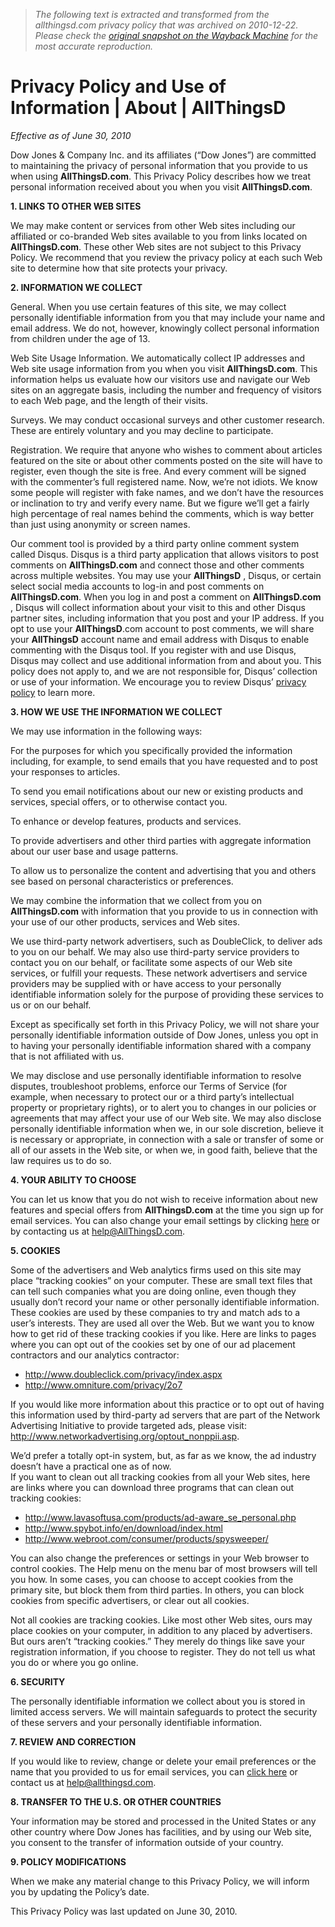 > *The following text is extracted and transformed from the allthingsd.com privacy policy that was archived on 2010-12-22. Please check the [original snapshot on the Wayback Machine](https://web.archive.org/web/20101222164454id_/http%3A//allthingsd.com/privacy) for the most accurate reproduction.*

# Privacy Policy and Use of Information | About | AllThingsD

_Effective as of June 30, 2010_

Dow Jones & Company Inc. and its affiliates (“Dow Jones”) are committed to maintaining the privacy of personal information that you provide to us when using **AllThingsD.com**. This Privacy Policy describes how we treat personal information received about you when you visit **AllThingsD.com**.

**1\. LINKS TO OTHER WEB SITES**

We may make content or services from other Web sites including our affiliated or co-branded Web sites available to you from links located on **AllThingsD.com**. These other Web sites are not subject to this Privacy Policy. We recommend that you review the privacy policy at each such Web site to determine how that site protects your privacy.

**2\. INFORMATION WE COLLECT**

General. When you use certain features of this site, we may collect personally identifiable information from you that may include your name and email address. We do not, however, knowingly collect personal information from children under the age of 13.

Web Site Usage Information. We automatically collect IP addresses and Web site usage information from you when you visit **AllThingsD.com**. This information helps us evaluate how our visitors use and navigate our Web sites on an aggregate basis, including the number and frequency of visitors to each Web page, and the length of their visits.

Surveys. We may conduct occasional surveys and other customer research. These are entirely voluntary and you may decline to participate.

Registration. We require that anyone who wishes to comment about articles featured on the site or about other comments posted on the site will have to register, even though the site is free. And every comment will be signed with the commenter’s full registered name. Now, we’re not idiots. We know some people will register with fake names, and we don’t have the resources or inclination to try and verify every name. But we figure we’ll get a fairly high percentage of real names behind the comments, which is way better than just using anonymity or screen names.

Our comment tool is provided by a third party online comment system called Disqus. Disqus is a third party application that allows visitors to post comments on **AllThingsD.com** and connect those and other comments across multiple websites. You may use your **AllThingsD** , Disqus, or certain select social media accounts to log-in and post comments on **AllThingsD.com**. When you log in and post a comment on **AllThingsD.com** , Disqus will collect information about your visit to this and other Disqus partner sites, including information that you post and your IP address. If you opt to use your **AllThingsD**.com account to post comments, we will share your **AllThingsD** account name and email address with Disqus to enable commenting with the Disqus tool. If you register with and use Disqus, Disqus may collect and use additional information from and about you. This policy does not apply to, and we are not responsible for, Disqus’ collection or use of your information. We encourage you to review Disqus’ [privacy policy](http://disqus.com/privacy-policy/) to learn more.

**3\. HOW WE USE THE INFORMATION WE COLLECT**

We may use information in the following ways:

For the purposes for which you specifically provided the information including, for example, to send emails that you have requested and to post your responses to articles.

To send you email notifications about our new or existing products and services, special offers, or to otherwise contact you.

To enhance or develop features, products and services.

To provide advertisers and other third parties with aggregate information about our user base and usage patterns.

To allow us to personalize the content and advertising that you and others see based on personal characteristics or preferences. 

We may combine the information that we collect from you on **AllThingsD.com** with information that you provide to us in connection with your use of our other products, services and Web sites.

We use third-party network advertisers, such as DoubleClick, to deliver ads to you on our behalf. We may also use third-party service providers to contact you on our behalf, or facilitate some aspects of our Web site services, or fulfill your requests. These network advertisers and service providers may be supplied with or have access to your personally identifiable information solely for the purpose of providing these services to us or on our behalf.

Except as specifically set forth in this Privacy Policy, we will not share your personally identifiable information outside of Dow Jones, unless you opt in to having your personally identifiable information shared with a company that is not affiliated with us.

We may disclose and use personally identifiable information to resolve disputes, troubleshoot problems, enforce our Terms of Service (for example, when necessary to protect our or a third party’s intellectual property or proprietary rights), or to alert you to changes in our policies or agreements that may affect your use of our Web site. We may also disclose personally identifiable information when we, in our sole discretion, believe it is necessary or appropriate, in connection with a sale or transfer of some or all of our assets in the Web site, or when we, in good faith, believe that the law requires us to do so.

**4\. YOUR ABILITY TO CHOOSE**

You can let us know that you do not wish to receive information about new features and special offers from **AllThingsD.com** at the time you sign up for email services. You can also change your email settings by clicking [here](http://allthingsd.com/contact/) or by contacting us at [help@AllThingsD.com](mailto:help@allthingsd.com).

**5\. COOKIES**

Some of the advertisers and Web analytics firms used on this site may place “tracking cookies” on your computer. These are small text files that can tell such companies what you are doing online, even though they usually don’t record your name or other personally identifiable information. These cookies are used by these companies to try and match ads to a user’s interests. They are used all over the Web. But we want you to know how to get rid of these tracking cookies if you like. Here are links to pages where you can opt out of the cookies set by one of our ad placement contractors and our analytics contractor:

  * <http://www.doubleclick.com/privacy/index.aspx>
  * <http://www.omniture.com/privacy/2o7>



If you would like more information about this practice or to opt out of having this information used by third-party ad servers that are part of the Network Advertising Initiative to provide targeted ads, please visit: <http://www.networkadvertising.org/optout_nonppii.asp>.

We’d prefer a totally opt-in system, but, as far as we know, the ad industry doesn’t have a practical one as of now.  
If you want to clean out all tracking cookies from all your Web sites, here are links where you can download three programs that can clean out tracking cookies:

  * <http://www.lavasoftusa.com/products/ad-aware_se_personal.php>
  * <http://www.spybot.info/en/download/index.html>
  * <http://www.webroot.com/consumer/products/spysweeper/>



You can also change the preferences or settings in your Web browser to control cookies. The Help menu on the menu bar of most browsers will tell you how. In some cases, you can choose to accept cookies from the primary site, but block them from third parties. In others, you can block cookies from specific advertisers, or clear out all cookies.

Not all cookies are tracking cookies. Like most other Web sites, ours may place cookies on your computer, in addition to any placed by advertisers. But ours aren’t “tracking cookies.” They merely do things like save your registration information, if you choose to register. They do not tell us what you do or where you go online.

**6\. SECURITY**

The personally identifiable information we collect about you is stored in limited access servers. We will maintain safeguards to protect the security of these servers and your personally identifiable information.

**7\. REVIEW AND CORRECTION**

If you would like to review, change or delete your email preferences or the name that you provided to us for email services, you can [click here](http://allthingsd.com/contact/) or contact us at [help@allthingsd.com](mailto:help@AllThingsD.com).

**8\. TRANSFER TO THE U.S. OR OTHER COUNTRIES**

Your information may be stored and processed in the United States or any other country where Dow Jones has facilities, and by using our Web site, you consent to the transfer of information outside of your country.

**9\. POLICY MODIFICATIONS**

When we make any material change to this Privacy Policy, we will inform you by updating the Policy’s date.

This Privacy Policy was last updated on June 30, 2010.
